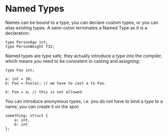 # Named Types
Names can be bound to a type, you can declare custom types, or you can alias existing types. A semi-colon terminates a Named Type as it is a declaration:

```
type PersonAge int;
type PersonWeight f32;
```

Named types are type safe, they actually introduce a type into the compiler, which means you need to be consistent in casting and assigning:

```
type Foo int;

a: int = 10;
b: Foo = Foo(a); // we have to cast a to Foo.

b: Foo = a; // this is not allowed.
```

You can introduce anonymous types, i.e. you do not have to bind a type to a name, you can create it on the spot:

```
something: struct {
    a: int,
    b: int
};
```